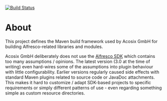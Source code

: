 [![Build Status](https://travis-ci.org/Acosix/alfresco-maven.svg?branch=master)](https://travis-ci.org/Acosix/alfresco-maven)

# About
This project defines the Maven build framework used by Acosix GmbH for building Alfresco-related libraries and modules.

Acosix GmbH deliberately does not use the [Alfresco SDK](https://github.com/Alfresco/alfresco-sdk) which contains too many assumptions / opinions. The latest version (3.0 at the time of writing) even hard-wires some of the assumptions into plugin behaviour with little configurability. Earlier versions regularly caused side effects with standard Maven plugins related to source code or JavaDoc attachments. This makes it hard to customize / adapt SDK-based projects to specific requirements or simply different patterns of use - even regarding something simple as custom resource directories.